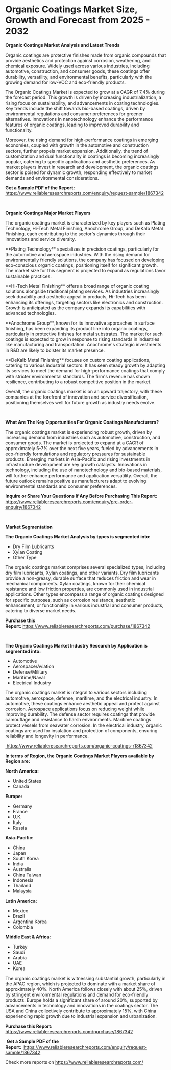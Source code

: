 <p><h1>Organic Coatings Market Size, Growth and Forecast from 2025 - 2032</h1></p><p><strong>Organic Coatings Market Analysis and Latest Trends</strong></p>
<p><p>Organic coatings are protective finishes made from organic compounds that provide aesthetics and protection against corrosion, weathering, and chemical exposure. Widely used across various industries, including automotive, construction, and consumer goods, these coatings offer durability, versatility, and environmental benefits, particularly with the growing demand for low-VOC and eco-friendly products.</p><p>The Organic Coatings Market is expected to grow at a CAGR of 7.4% during the forecast period. This growth is driven by increasing industrialization, a rising focus on sustainability, and advancements in coating technologies. Key trends include the shift towards bio-based coatings, driven by environmental regulations and consumer preferences for greener alternatives. Innovations in nanotechnology enhance the performance features of organic coatings, leading to improved durability and functionality.</p><p>Moreover, the rising demand for high-performance coatings in emerging economies, coupled with growth in the automotive and construction sectors, further propels market expansion. Additionally, the trend of customization and dual functionality in coatings is becoming increasingly popular, catering to specific applications and aesthetic preferences. As market players invest in research and development, the organic coatings sector is poised for dynamic growth, responding effectively to market demands and environmental considerations.</p></p>
<p><strong>Get a Sample PDF of the Report:&nbsp;</strong> <a href="https://www.reliableresearchreports.com/enquiry/request-sample/1867342?utm_campaign=3325&utm_medium=2&utm_source=Github&utm_content=ia&utm_term=01042025&utm_id=organic-coatings">https://www.reliableresearchreports.com/enquiry/request-sample/1867342</a></p>
<p>&nbsp;</p>
<p><strong>Organic Coatings Major Market Players</strong></p>
<p><p>The organic coatings market is characterized by key players such as Plating Technology, Hi-Tech Metal Finishing, Anochrome Group, and DeKalb Metal Finishing, each contributing to the sector's dynamics through their innovations and service diversity.</p><p>**Plating Technology** specializes in precision coatings, particularly for the automotive and aerospace industries. With the rising demand for environmentally friendly solutions, the company has focused on developing eco-conscious organic coatings, positioning itself for significant growth. The market size for this segment is projected to expand as regulations favor sustainable practices.</p><p>**Hi-Tech Metal Finishing** offers a broad range of organic coating solutions alongside traditional plating services. As industries increasingly seek durability and aesthetic appeal in products, Hi-Tech has been enhancing its offerings, targeting sectors like electronics and construction. Growth is anticipated as the company expands its capabilities with advanced technologies.</p><p>**Anochrome Group**, known for its innovative approaches in surface finishing, has been expanding its product line into organic coatings, particularly in protective finishes for metal substrates. The market for such coatings is expected to grow in response to rising standards in industries like manufacturing and transportation. Anochrome's strategic investments in R&D are likely to bolster its market presence.</p><p>**DeKalb Metal Finishing** focuses on custom coating applications, catering to various industrial sectors. It has seen steady growth by adapting its services to meet the demand for high-performance coatings that comply with stricter environmental standards. The firm's revenue has shown resilience, contributing to a robust competitive position in the market.</p><p>Overall, the organic coatings market is on an upward trajectory, with these companies at the forefront of innovation and service diversification, positioning themselves well for future growth as industry needs evolve.</p></p>
<p>&nbsp;</p>
<p><strong>What Are The Key Opportunities For Organic Coatings Manufacturers?</strong></p>
<p><p>The organic coatings market is experiencing robust growth, driven by increasing demand from industries such as automotive, construction, and consumer goods. The market is projected to expand at a CAGR of approximately 5-7% over the next five years, fueled by advancements in eco-friendly formulations and regulatory pressures for sustainable products. Emerging markets in Asia-Pacific and rising investments in infrastructure development are key growth catalysts. Innovations in technology, including the use of nanotechnology and bio-based materials, will further enhance performance and application versatility. Overall, the future outlook remains positive as manufacturers adapt to evolving environmental standards and consumer preferences.</p></p>
<p><strong>Inquire or Share Your Questions If Any Before Purchasing This Report:</strong> <a href="https://www.reliableresearchreports.com/enquiry/pre-order-enquiry/1867342?utm_campaign=3325&utm_medium=2&utm_source=Github&utm_content=ia&utm_term=01042025&utm_id=organic-coatings">https://www.reliableresearchreports.com/enquiry/pre-order-enquiry/1867342</a></p>
<p>&nbsp;</p>
<p><strong>Market Segmentation</strong></p>
<p><strong>The Organic Coatings Market Analysis by types is segmented into:</strong></p>
<p><ul><li>Dry Film Lubricants</li><li>Xylan Coating</li><li>Other Type</li></ul></p>
<p><p>The organic coatings market comprises several specialized types, including dry film lubricants, Xylan coatings, and other variants. Dry film lubricants provide a non-greasy, durable surface that reduces friction and wear in mechanical components. Xylan coatings, known for their chemical resistance and low friction properties, are commonly used in industrial applications. Other types encompass a range of organic coatings designed for specific purposes, such as corrosion resistance, aesthetic enhancement, or functionality in various industrial and consumer products, catering to diverse market needs.</p></p>
<p><strong>Purchase this Report:&nbsp;</strong><a href="https://www.reliableresearchreports.com/purchase/1867342?utm_campaign=3325&utm_medium=2&utm_source=Github&utm_content=ia&utm_term=01042025&utm_id=organic-coatings">https://www.reliableresearchreports.com/purchase/1867342</a></p>
<p>&nbsp;</p>
<p><strong>The Organic Coatings Market Industry Research by Application is segmented into:</strong></p>
<p><ul><li>Automotive</li><li>Aerospace/Aviation</li><li>Defense/Military</li><li>Maritime/Naval</li><li>Electrical Industry</li></ul></p>
<p><p>The organic coatings market is integral to various sectors including automotive, aerospace, defense, maritime, and the electrical industry. In automotive, these coatings enhance aesthetic appeal and protect against corrosion. Aerospace applications focus on reducing weight while improving durability. The defense sector requires coatings that provide camouflage and resistance to harsh environments. Maritime coatings protect vessels from seawater corrosion. In the electrical industry, organic coatings are used for insulation and protection of components, ensuring reliability and longevity in performance.</p></p>
<p><a href="https://www.reliableresearchreports.com/organic-coatings-r1867342?utm_campaign=3325&utm_medium=2&utm_source=Github&utm_content=ia&utm_term=01042025&utm_id=organic-coatings">&nbsp;https://www.reliableresearchreports.com/organic-coatings-r1867342</a></p>
<p><strong>In terms of Region, the Organic Coatings Market Players available by Region are:</strong></p>
<p>
    <p> <strong> North America: </strong>
        <ul>
            <li>United States</li>
            <li>Canada</li>
        </ul>
        </p> 
    <p> <strong> Europe: </strong>
        <ul>
            <li>Germany</li>
            <li>France</li>
            <li>U.K.</li>
            <li>Italy</li>
            <li>Russia</li>
        </ul>
        </p> 
    <p> <strong> Asia-Pacific: </strong>
        <ul>
            <li>China</li>
            <li>Japan</li>
            <li>South Korea</li>
            <li>India</li>
            <li>Australia</li>
            <li>China Taiwan</li>
            <li>Indonesia</li>
            <li>Thailand</li>
            <li>Malaysia</li>
        </ul>
        </p> 
    <p> <strong> Latin America: </strong>
        <ul>
            <li>Mexico</li>
            <li>Brazil</li>
            <li>Argentina Korea</li>
            <li>Colombia</li>
        </ul>
        </p> 
    <p> <strong> Middle East & Africa: </strong>
        <ul>
            <li>Turkey</li>
            <li>Saudi</li>
            <li>Arabia</li>
            <li>UAE</li>
            <li>Korea</li>
        </ul>
    </p>
    </p>
<p><p>The organic coatings market is witnessing substantial growth, particularly in the APAC region, which is projected to dominate with a market share of approximately 40%. North America follows closely with about 25%, driven by stringent environmental regulations and demand for eco-friendly products. Europe holds a significant share of around 20%, supported by advancements in technology and innovations in the coatings sector. The USA and China collectively contribute to approximately 15%, with China experiencing rapid growth due to industrial expansion and urbanization.</p></p>
<p><strong>Purchase this Report: </strong><a href="https://www.reliableresearchreports.com/purchase/1867342?utm_campaign=3325&utm_medium=2&utm_source=Github&utm_content=ia&utm_term=01042025&utm_id=organic-coatings">https://www.reliableresearchreports.com/purchase/1867342</a></p>
<p>&nbsp;<strong>Get a Sample PDF of the Report:&nbsp;&nbsp;</strong><a href="https://www.reliableresearchreports.com/enquiry/request-sample/1867342?utm_campaign=3325&utm_medium=2&utm_source=Github&utm_content=ia&utm_term=01042025&utm_id=organic-coatings">https://www.reliableresearchreports.com/enquiry/request-sample/1867342</a></p>
<p><strong></strong></p>
<p>Check more reports on <a href="https://www.reliableresearchreports.com/?utm_campaign=3325&utm_medium=2&utm_source=Github&utm_content=ia&utm_term=01042025&utm_id=organic-coatings">https://www.reliableresearchreports.com/</a></p>